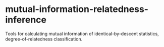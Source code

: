 # mutual-information-relatedness-inference
Tools for calculating mutual information of identical-by-descent statistics, degree-of-relatedness classification.
